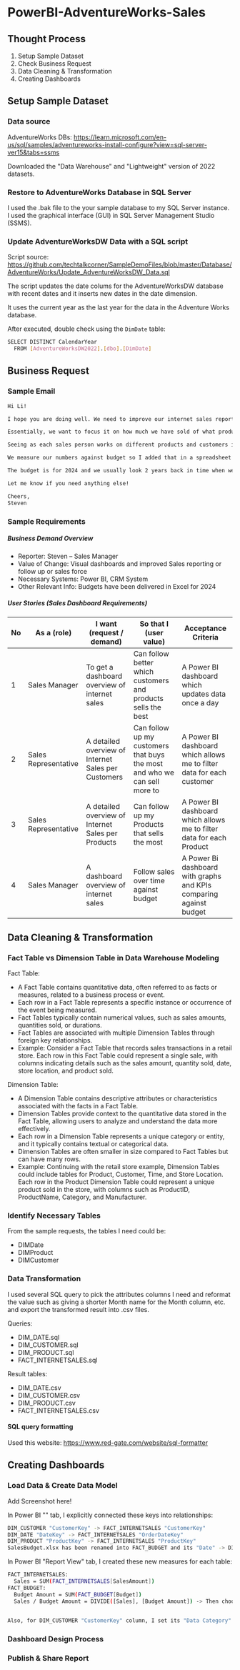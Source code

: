# PowerBI-AdventureWorks-Sales

## Thought Process

1. Setup Sample Dataset
2. Check Business Request
3. Data Cleaning & Transformation
4. Creating Dashboards


## Setup Sample Dataset

### Data source

AdventureWorks DBs: https://learn.microsoft.com/en-us/sql/samples/adventureworks-install-configure?view=sql-server-ver15&tabs=ssms

Downloaded the "Data Warehouse" and "Lightweight" version of 2022 datasets.

### Restore to AdventureWorks Database in SQL Server

I used the .bak file to the your sample database to my SQL Server instance. I used the graphical interface (GUI) in SQL Server Management Studio (SSMS).


### Update AdventureWorksDW Data with a SQL script

Script source: https://github.com/techtalkcorner/SampleDemoFiles/blob/master/Database/AdventureWorks/Update_AdventureWorksDW_Data.sql

The script updates the date colums for the AdventureWorksDW database with recent dates and it inserts new dates in the date dimension. 

It uses the current year as the last year for the data in the Adventure Works database.

After executed, double check using the `DimDate` table:
```bash
SELECT DISTINCT CalendarYear
  FROM [AdventureWorksDW2022].[dbo].[DimDate]
```

## Business Request

### Sample Email

```bash
Hi Li!

I hope you are doing well. We need to improve our internet sales reports and want to move from static reports to visual dashboards.

Essentially, we want to focus it on how much we have sold of what products, to which clients and how it has been over time.

Seeing as each sales person works on different products and customers it would be beneficial to be able to filter them also.

We measure our numbers against budget so I added that in a spreadsheet so we can compare our values against performance. 

The budget is for 2024 and we usually look 2 years back in time when we do analysis of sales.

Let me know if you need anything else!

Cheers,
Steven
```

### Sample Requirements

##### Business Demand Overview

- Reporter: Steven – Sales Manager
- Value of Change: Visual dashboards and improved Sales reporting or follow up or sales force
- Necessary Systems: Power BI, CRM System
- Other Relevant Info: Budgets have been delivered in Excel for 2024

##### User Stories (Sales Dashboard Requirements)

| No | As a (role)            | I want (request / demand)                 | So that I (user value)                              | Acceptance Criteria                                            |
|----|------------------------|--------------------------------------------|-----------------------------------------------------|-----------------------------------------------------------------|
| 1  | Sales Manager          | To get a dashboard overview of internet sales | Can follow better which customers and products sells the best | A Power BI dashboard which updates data once a day              |
| 2  | Sales Representative  | A detailed overview of Internet Sales per Customers | Can follow up my customers that buys the most and who we can sell more to | A Power BI dashboard which allows me to filter data for each customer |
| 3  | Sales Representative  | A detailed overview of Internet Sales per Products | Can follow up my Products that sells the most        | A Power BI dashboard which allows me to filter data for each Product |
| 4  | Sales Manager          | A dashboard overview of internet sales       | Follow sales over time against budget                | A Power Bi dashboard with graphs and KPIs comparing against budget |


## Data Cleaning & Transformation

### Fact Table vs Dimension Table in Data Warehouse Modeling

Fact Table:

- A Fact Table contains quantitative data, often referred to as facts or measures, related to a business process or event.
- Each row in a Fact Table represents a specific instance or occurrence of the event being measured.
- Fact Tables typically contain numerical values, such as sales amounts, quantities sold, or durations.
- Fact Tables are associated with multiple Dimension Tables through foreign key relationships.
- Example: Consider a Fact Table that records sales transactions in a retail store. Each row in this Fact Table could represent a single sale, with columns indicating details such as the sales amount, quantity sold, date, store location, and product sold.

Dimension Table:

- A Dimension Table contains descriptive attributes or characteristics associated with the facts in a Fact Table.
- Dimension Tables provide context to the quantitative data stored in the Fact Table, allowing users to analyze and understand the data more effectively.
- Each row in a Dimension Table represents a unique category or entity, and it typically contains textual or categorical data.
- Dimension Tables are often smaller in size compared to Fact Tables but can have many rows.
- Example: Continuing with the retail store example, Dimension Tables could include tables for Product, Customer, Time, and Store Location. Each row in the Product Dimension Table could represent a unique product sold in the store, with columns such as ProductID, ProductName, Category, and Manufacturer.

### Identify Necessary Tables

From the sample requests, the tables I need could be:

- DIMDate
- DIMProduct
- DIMCustomer


### Data Transformation

I used several SQL query to pick the attributes columns I need and reformat the value such as giving a shorter Month name for the Month column, etc. and export the transformed result into .csv files.

Queries:

- DIM_DATE.sql
- DIM_CUSTOMER.sql
- DIM_PRODUCT.sql
- FACT_INTERNETSALES.sql

Result tables:

- DIM_DATE.csv
- DIM_CUSTOMER.csv
- DIM_PRODUCT.csv
- FACT_INTERNETSALES.csv


#### SQL query formatting

Used this website:
https://www.red-gate.com/website/sql-formatter


## Creating Dashboards

### Load Data & Create Data Model

Add Screenshot here!

In Power BI "" tab, I explicitly connected these keys into relationships:

```bash
DIM_CUSTOMER "CustomerKey" -> FACT_INTERNETSALES "CustomerKey"
DIM_DATE "DateKey" -> FACT_INTERNETSALES "OrderDateKey"
DIM_PRODUCT "ProductKey" -> FACT_INTERNETSALES "ProductKey"
SalesBudget.xlsx has been renamed into FACT_BUDGET and its "Date" -> DIM_DATE "Date"
```

In Power BI "Report View" tab, I created these new measures for each table:

```bash
FACT_INTERNETSALES: 
  Sales = SUM(FACT_INTERNETSALES[SalesAmount])
FACT_BUDGET: 
  Budget Amount = SUM(FACT_BUDGET[Budget])
  Sales / Budget Amount = DIVIDE([Sales], [Budget Amount]) -> Then choose "%"

  
Also, for DIM_CUSTOMER "CustomerKey" column, I set its "Data Category" into "City".
```

### Dashboard Design Process

### Publish & Share Report